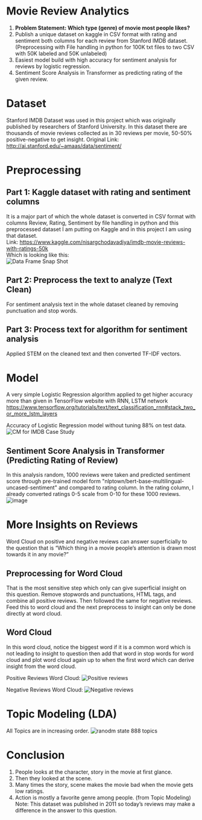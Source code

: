 # Movie Review Analytics
1. **Problem Statement: Which type (genre) of movie most people likes?**
2. Publish a unique dataset on kaggle in CSV format with rating and sentiment both columns for each review from Stanford IMDB dataset. (Preprocessing with File handling in python for 100K txt files to two CSV with 50K labeled and 50K unlabeled)
3. Easiest model build with high accuracy for sentiment analysis for reviews by logistic regression.
4. Sentiment Score Analysis in Transformer as predicting rating of the given review.

# Dataset
Stanford IMDB Dataset was used in this project which was originally published by researchers of Stanford University. 
In this dataset there are thousands of movie reviews collected as in 30 reviews per movie, 50-50% positive-negative to get insight.
Original Link: http://ai.stanford.edu/~amaas/data/sentiment/

# Preprocessing
## Part 1: Kaggle dataset with rating and sentiment columns 
It is a major part of which the whole dataset is converted in CSV format with columns Review, Rating, Sentiment by file handling in python and this preprocessed dataset I am putting on Kaggle and in this project I am using that dataset.</br>
Link: https://www.kaggle.com/nisargchodavadiya/imdb-movie-reviews-with-ratings-50k </br>
Which is looking like this:</br>
![Data Frame Snap Shot](https://user-images.githubusercontent.com/75474944/117930709-f45a9c80-b31b-11eb-8aa1-bafeb59a6d97.PNG)

## Part 2: Preprocess the text to analyze (Text Clean)
For sentiment analysis text in the whole dataset cleaned by removing punctuation and stop words.
## Part 3: Process text for algorithm for sentiment analysis
Applied STEM on the cleaned text and then converted TF-IDF vectors.

# Model
A very simple Logistic Regression algorithm applied to get higher accuracy more than given in TensorFlow website with RNN, LSTM network https://www.tensorflow.org/tutorials/text/text_classification_rnn#stack_two_or_more_lstm_layers

Accuracy of Logistic Regression model without tuning 88% on test data. 
![CM for IMDB Case Study](https://user-images.githubusercontent.com/75474944/117927560-fe7a9c00-b317-11eb-99bb-a8b0ece54aa7.png)

## Sentiment Score Analysis in Transformer (Predicting Rating of Review)
In this analysis random, 1000 reviews were taken and predicted sentiment score through pre-trained model form "nlptown/bert-base-multilingual-uncased-sentiment" and compared to rating column. In the rating column, I already converted ratings 0-5 scale from 0-10 for these 1000 reviews.
![image](https://user-images.githubusercontent.com/75474944/123746650-8a985100-d8cf-11eb-8e3f-cb1eebdaac6c.png)

# More Insights on Reviews
Word Cloud on positive and negative reviews can answer superficially to the question that is “Which thing in a movie people’s attention is drawn most towards it in any movie?”

## Preprocessing for Word Cloud
That is the most sensitive step which only can give superficial insight on this question.
Remove stopwords and punctuations, HTML tags, and combine all positive reviews. Then followed the same for negative reviews.
Feed this to word cloud and the next preprocess to insight can only be done directly at word cloud.
 
## Word Cloud
In this word cloud, notice the biggest word if it is a common word which is not leading to insight to question then add that word in stop words for word cloud and plot word cloud again up to when the first word which can derive insight from the word cloud.

Positive Reviews Word Cloud:
![Positive reviews](https://user-images.githubusercontent.com/75474944/117929690-b90b9e00-b31a-11eb-9cd5-b262cdd442ee.png)

Negative Reviews Word Cloud:
![Negative reviews](https://user-images.githubusercontent.com/75474944/117929702-bc068e80-b31a-11eb-84df-42cb8c7782d7.png)

# Topic Modeling (LDA)
All Topics are in increasing order.
![ranodm state 888 topics](https://user-images.githubusercontent.com/75474944/124392456-51b70c80-dd13-11eb-816a-a62e09c8892e.png)

# Conclusion
1. People looks at the character, story in the movie at first glance.
2. Then they looked at the scene.
3. Many times the story, scene makes the movie bad when the movie gets low ratings.
4. Action is mostly a favorite genre among people. (from Topic Modeling) </br>
Note: This dataset was published in 2011 so today’s reviews may make a difference in the answer to this question.
